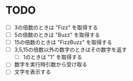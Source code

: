 # TODO

- [ ] 3の倍数のときは "Fizz" を取得する
- [ ] 5の倍数のときは "Buzz" を取得する
- [ ] 15の倍数のときは "FizzBuzz" を取得する
- [ ] 3,5,15の倍数以外の数字のときはその数字を返す
    - [ ] 1のときは "1" を取得する

- [ ] 数字を実行時引数から受け取る
- [ ] 文字を表示する